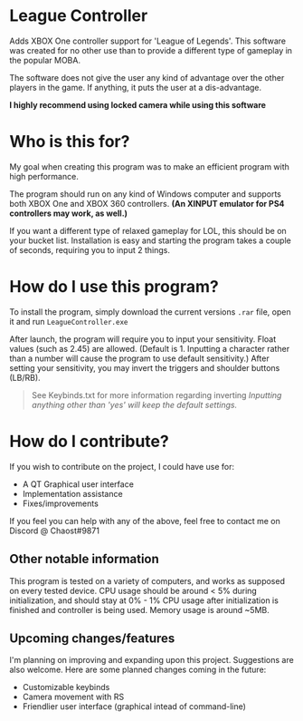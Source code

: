 # League Controller
Adds XBOX One controller support for 'League of Legends'.
This software was created for no other use than to provide a different type of gameplay in the popular MOBA.

The software does not give the user any kind of advantage over the other players in the game. If anything, it puts the user at a dis-advantage.

**I highly recommend using locked camera while using this software**

# Who is this for?
My goal when creating this program was to make an efficient program with high performance.

The program should run on any kind of Windows computer and supports both XBOX One and XBOX 360 controllers.
**(An XINPUT emulator for PS4 controllers may work, as well.)**

If you want a different type of relaxed gameplay for LOL, this should be on your bucket list. Installation is easy and starting the program takes a couple of seconds, requiring you to input 2 things.

# How do I use this program?
To install the program, simply download the current versions `.rar` file, open it and run `LeagueController.exe`

After launch, the program will require you to input your sensitivity. Float values (such as 2.45) are allowed. (Default is 1. Inputting a character rather than a number will cause the program to use default sensitivity.)
After setting your sensitivity, you may invert the triggers and shoulder buttons (LB/RB).
> See Keybinds.txt for more information regarding inverting
*Inputting anything other than 'yes' will keep the default settings.*

# How do I contribute?
If you wish to contribute on the project, I could have use for:
 - A QT Graphical user interface
 - Implementation assistance
 - Fixes/improvements

If you feel you can help with any of the above, feel free to contact me on Discord @ Chaost#9871

## Other notable information
This program is tested on a variety of computers, and works as supposed on every tested device.
CPU usage should be around < 5% during initialization, and should stay at 0% - 1% CPU usage after initialization is finished and controller is being used.
Memory usage is around ~5MB.

## Upcoming changes/features
I'm planning on improving and expanding upon this project. Suggestions are also welcome.
Here are some planned changes coming in the future:
 - Customizable keybinds
 - Camera movement with RS
 - Friendlier user interface (graphical intead of command-line)
